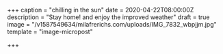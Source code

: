 +++
caption = "chilling in the sun"
date = 2020-04-22T08:00:00Z
description = "Stay home! and enjoy the improved weather"
draft = true
image = "/v1587549634/milafrerichs.com/uploads/IMG_7832_wbpjjm.jpg"
template = "image-micropost"

+++
